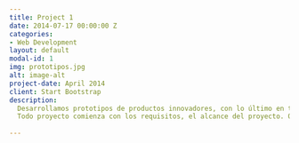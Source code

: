 ```yaml
---
title: Project 1
date: 2014-07-17 00:00:00 Z
categories:
- Web Development
layout: default
modal-id: 1
img: prototipos.jpg
alt: image-alt
project-date: April 2014
client: Start Bootstrap
description: 
  Desarrollamos prototipos de productos innovadores, con lo último en tecnología. Para que tu solo te encargues de venderlo.
  Todo proyecto comienza con los requisitos, el alcance del proyecto. Qué debe tener el producto final y qué no. Respecto a esos datos nosotros investigaremos, diseñaremos y produciremos el producto que usted desee.
  
---
```


